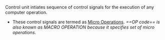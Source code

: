 Control unit intiates sequence of control signals for the execution of any computer operation.
- These control signals are termed as <u>Micro Operations</u>.
*==OP code== is also known as MACRO OPERATION because it specifies set of micro operations*.